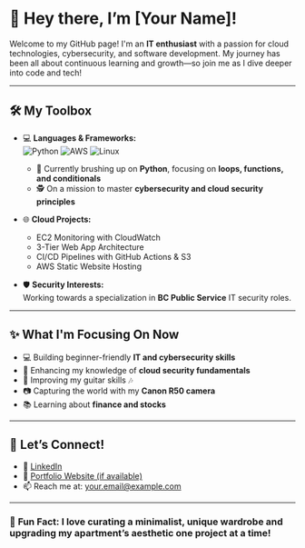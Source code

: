 # 👋 Hey there, I’m [Your Name]!

Welcome to my GitHub page! I'm an **IT enthusiast** with a passion for cloud technologies, cybersecurity, and software development. My journey has been all about continuous learning and growth—so join me as I dive deeper into code and tech!

---

## 🛠️ **My Toolbox**

- 💻 **Languages & Frameworks:**  
  ![Python](https://img.shields.io/badge/Python-3776AB?style=for-the-badge&logo=python&logoColor=white)
  ![AWS](https://img.shields.io/badge/AWS-FF9900?style=for-the-badge&logo=amazon-aws&logoColor=white)
  ![Linux](https://img.shields.io/badge/Linux-FCC624?style=for-the-badge&logo=linux&logoColor=black)  
  - 📝 Currently brushing up on **Python**, focusing on **loops, functions, and conditionals**  
  - 🕵️ On a mission to master **cybersecurity and cloud security principles**  

- 🌐 **Cloud Projects:**  
  - EC2 Monitoring with CloudWatch  
  - 3-Tier Web App Architecture  
  - CI/CD Pipelines with GitHub Actions & S3  
  - AWS Static Website Hosting  

- 🛡️ **Security Interests:**  
  Working towards a specialization in **BC Public Service** IT security roles.

---

## ✨ **What I'm Focusing On Now**

- 💻 Building beginner-friendly **IT and cybersecurity skills**  
- 🔐 Enhancing my knowledge of **cloud security fundamentals**  
- 🎸 Improving my guitar skills 🎶  
- 📷 Capturing the world with my **Canon R50 camera**  
- 📚 Learning about **finance and stocks**  

---

## 🔗 **Let’s Connect!**

- 💼 [LinkedIn](https://www.linkedin.com/in/your-profile)
- 🌟 [Portfolio Website (if available)](https://yourwebsite.com)
- 📫 Reach me at: your.email@example.com

---

### 🚀 **Fun Fact:** I love curating a minimalist, unique wardrobe and upgrading my apartment’s aesthetic one project at a time!
